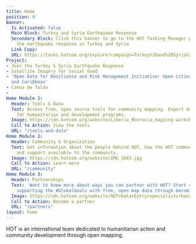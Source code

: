 ```yaml
---
title: Home
position: 0
Banner:
  Is Activated: false
  Main Block: Turkey and Syria Earthquake Response
  Secondary Block: Click this banner to go to the HOT Tasking Manager projects supporting
    the earthquake response in Turkey and Syria
  Link Copy: 
  URL: https://tasks.hotosm.org/explore?campaign=Turkey%20and%20Syria%20Earthquake%20Response%20February%202023
Project:
- Join the Turkey & Syria Earthquake Response
- Satellite Imagery for Social Good
- 'Open Data for Resilience and Risk Management Initiative: Open Cities Latin America
  and Caribbean'
- Canoa de Tolda
- 
Home Module 1:
  Header: Tools & Data
  Text: Access free, open source tools for community mapping. Export data from OpenStreetMap
    for humanitarian and development programs.
  Image: https://cdn.hotosm.org/website/Liberia_Monrovia_mapping-workshops_IMG_20170427_111804.jpg
  Call to Action: View the tools
  URL: "/tools-and-data"
Home Module 2:
  Header: Community & Organization
  Text: Get information about the people behind HOT, how the HOT community is organized,
    and support available to the community.
  Image: https://cdn.hotosm.org/website/IMG_1683.jpg
  Call to Action: Learn more
  URL: "/community"
Home Module 3:
  Header: Partnerships
  Text: 'Want to know more about ways you can partner with HOT? Start creating and
    supporting the #GlobalGoals with free, open map data through becoming a partner.'
  Image: https://cdn.hotosm.org/website/HOT+Data+Entry+specialists+handed+over+framed,+printed+maps+back+to+the+village+offices.+HOT+IndonesiaRiyadi+Wibowo+cropped.jpeg
  Call to Action: Become a partner
  URL: "/partners"
layout: home
---
```


HOT is an international team dedicated to <span>humanitarian action and community development </span><span>through open mapping.</span>

